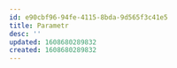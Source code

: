 ```yaml
---
id: e90cbf96-94fe-4115-8bda-9d565f3c41e5
title: Parametr
desc: ''
updated: 1608680289832
created: 1608680289832
---
```


